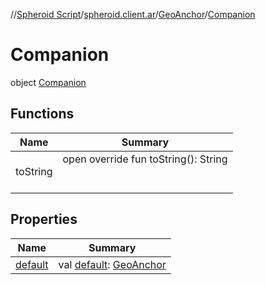 //[Spheroid Script](../../../index.md)/[spheroid.client.ar](../../index.md)/[GeoAnchor](../index.md)/[Companion](index.md)



# Companion  
 object [Companion](index.md)   


## Functions  
  
|  Name|  Summary| 
|---|---|
| toString| open override fun toString(): String  <br><br><br>


## Properties  
  
|  Name|  Summary| 
|---|---|
| [default](index.md#spheroid.client.ar/GeoAnchor.Companion/default/#/PointingToDeclaration/)|  val [default](index.md#spheroid.client.ar/GeoAnchor.Companion/default/#/PointingToDeclaration/): [GeoAnchor](../index.md)   <br>

